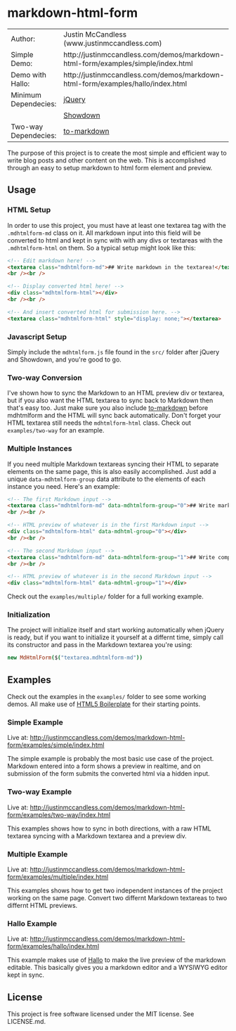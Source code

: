 markdown-html-form
================

<table>
  <tr>
    <td>Author:</td>
    <td>Justin McCandless (www.justinmccandless.com)</td>
  </tr>
  <tr>
    <td>Simple Demo:</td>
    <td>http://justinmccandless.com/demos/markdown-html-form/examples/simple/index.html</td>
  <tr>
    <td>Demo with Hallo:</td>
    <td>http://justinmccandless.com/demos/markdown-html-form/examples/hallo/index.html</td>
  </tr>
  <tr>
    <td>Minimum Dependecies:</td>
    <td><a href="http://www.jquery.com">jQuery</a></td>
  </tr>
  <tr>
    <td></td>
    <td><a href="https://github.com/coreyti/showdown">Showdown</a></td>
  </tr>
  <tr>
    <td>Two-way Dependecies:</td>
    <td><a href="https://github.com/domchristie/to-markdown">to-markdown</a><td>
  </tr>
</table>

The purpose of this project is to create the most simple and efficient way to write blog posts and other content on the web.  This is accomplished through an easy to setup markdown to html form element and preview.

## Usage

### HTML Setup

In order to use this project, you must have at least one textarea tag with the `.mdhtmlform-md` class on it.  All markdown input into this field will be converted to html and kept in sync with with any divs or textareas with the `.mdhtmlform-html` on them.  So a typical setup might look like this:

```html
<!-- Edit markdown here! -->
<textarea class="mdhtmlform-md">## Write markdown in the textarea!</textarea>
<br /><br />

<!-- Display converted html here! -->
<div class="mdhtmlform-html"></div>
<br /><br />

<!-- And insert converted html for submission here. -->
<textarea class="mdhtmlform-html" style="display: none;"></textarea>
```

### Javascript Setup

Simply include the `mdhtmlform.js` file found in the `src/` folder after jQuery and Showdown, and you're good to go.

### Two-way Conversion

I've shown how to sync the Markdown to an HTML preview div or textarea, but if you also want the HTML textarea to sync back to Markdown then that's easy too.  Just make sure you also include [to-markdown](https://github.com/domchristie/to-markdown) before mdhtmlform and the HTML will sync back automatically.  Don't forget your HTML textarea still needs the `mdhtmlform-html` class.  Check out `examples/two-way` for an example.

### Multiple Instances

If you need multiple Markdown textareas syncing their HTML to separate elements on the same page, this is also easily accomplished.  Just add a unique `data-mdhtmlform-group` data attribute to the elements of each instance you need.  Here's an example:

```html
<!-- The first Markdown input -->
<textarea class="mdhtmlform-md" data-mdhtmlform-group="0">## Write markdown in the textarea!</textarea>
<br /><br />

<!-- HTML preview of whatever is in the first Markdown input -->
<div class="mdhtmlform-html" data-mdhtml-group="0"></div>
<br /><br />

<!-- The second Markdown input -->
<textarea class="mdhtmlform-md" data-mdhtmlform-group="1">## Write completely different markdown in this textarea!</textarea>
<br /><br />

<!-- HTML preview of whatever is in the second Markdown input -->
<div class="mdhtmlform-html" data-mdhtml-group="1"></div>
```

Check out the `examples/multiple/` folder for a full working example.

### Initialization

The project will initialize itself and start working automatically when jQuery is ready, but if you want to initialize it yourself at a differnt time, simply call its constructor and pass in the Markdown textarea you're using:

```coffeescript
new MdHtmlForm($("textarea.mdhtmlform-md"))
```

## Examples

Check out the examples in the `examples/` folder to see some working demos.  All make use of [HTML5 Boilerplate](http://www.html5boilerplate.com) for their starting points.

### Simple Example

Live at: http://justinmccandless.com/demos/markdown-html-form/examples/simple/index.html

The simple example is probably the most basic use case of the project.  Markdown entered into a form shows a preview in realtime, and on submission of the form submits the converted html via a hidden input.

### Two-way Example

Live at: http://justinmccandless.com/demos/markdown-html-form/examples/two-way/index.html

This examples shows how to sync in both directions, with a raw HTML textarea syncing with a Markdown textarea and a preview div.

### Multiple Example

Live at: http://justinmccandless.com/demos/markdown-html-form/examples/multiple/index.html

This examples shows how to get two independent instances of the project working on the same page.  Convert two differnt Markdown textareas to two differnt HTML previews.

### Hallo Example

Live at: http://justinmccandless.com/demos/markdown-html-form/examples/hallo/index.html

This example makes use of [Hallo](https://github.com/bergie/hallo) to make the live preview of the markdown editable.  This basically gives you a markdown editor and a WYSIWYG editor kept in sync.

## License

This project is free software licensed under the MIT license.  See LICENSE.md.

